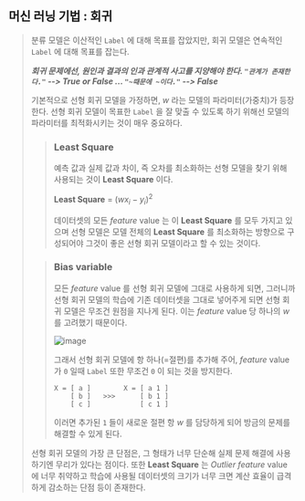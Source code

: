 ## 머신 러닝 기법 : 회귀
> 분류 모델은 이산적인 `Label` 에 대해 목표를 잡았지만, 회귀 모델은 연속적인 `Label` 에 대해 목표를 잡는다.
>
> ***회귀 문제에선, 원인과 결과의 인과 관계적 사고를 지양해야 한다. `"관계가 존재한다."` --> True or False ... `"~때문에 ~이다."` --> False***
>
> 기본적으로 선형 회귀 모델을 가정하면, $w$ 라는 모델의 파라미터(가중치)가 등장한다. 선형 회귀 모델이 목표한 `Label` 을 잘 맞출 수 있도록 하기 위해선 모델의 파라미터를 최적화시키는 것이 매우 중요하다.
>
> > ### Least Square
> > 예측 값과 실제 값과 차이, 즉 오차를 최소화하는 선형 모델을 찾기 위해 사용되는 것이 **Least Square** 이다.
> >
> > **Least Square** = $(wx_i-y_i)^2$
> >
> > 데이터셋의 모든 *feature* value 는 이 **Least Square** 를 모두 가지고 있으며 선형 모델은 모델 전체의 **Least Square** 를 최소화하는 방향으로 구성되어야 그것이 좋은 선형 회귀 모델이라고 할 수 있는 것이다.
>
> > ### Bias variable
> > 모든 *feature* value 를 선형 회귀 모델에 그대로 사용하게 되면, 그러니까 선형 회귀 모델의 학습에 기존 데이터셋을 그대로 넣어주게 되면 선형 회귀 모델은 무조건 원점을 지나게 된다. 이는 *feature* value 당 하나의 $w$ 를 고려했기 때문이다.
> >
> > ![image](https://github.com/user-attachments/assets/1eb2e46e-8e59-4aca-ae0e-fe7a1975d679)
> >
> > 그래서 선형 회귀 모델에 항 하나(=절편)를 추가해 주어, *feature* value 가 `0` 일때 `Label` 또한 무조건 `0` 이 되는 것을 방지한다.
> >
> > ```
> > X = [ a ]        X = [ a 1 ]
> >     [ b ]   >>>      [ b 1 ]
> >     [ c ]            [ c 1 ]
> > ```
> > 이러면 추가된 `1` 들이 새로운 절편 항 $w$ 를 담당하게 되어 방금의 문제를 해결할 수 있게 된다.
> 
> 선형 회귀 모델의 가장 큰 단점은, 그 형태가 너무 단순해 실제 문제 해결에 사용하기엔 무리가 있다는 점이다. 또한 **Least Square** 는 *Outlier* *feature* value 에 너무 취약하고 학습에 사용될 데이터셋의 크기가 너무 크면 계산 효율이 급격하게 감소하는 단점 등이 존재한다.
